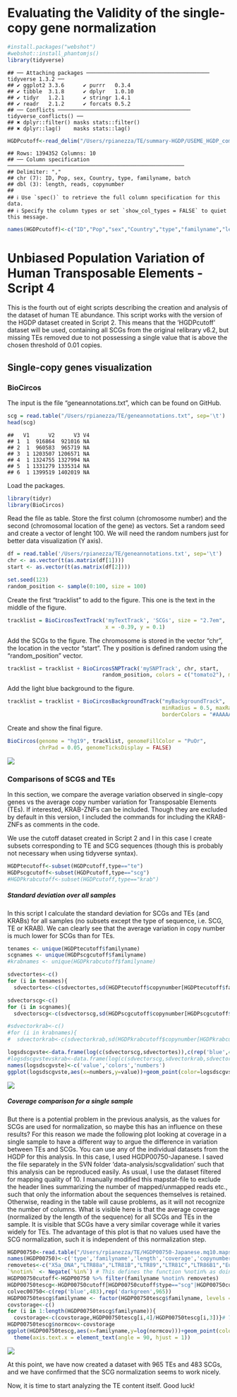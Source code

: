 Evaluating the Validity of the single-copy gene normalization
================

``` r
#install.packages("webshot")
#webshot::install_phantomjs()
library(tidyverse)
```

    ## ── Attaching packages ─────────────────────────────────────── tidyverse 1.3.2 ──
    ## ✔ ggplot2 3.3.6      ✔ purrr   0.3.4 
    ## ✔ tibble  3.1.8      ✔ dplyr   1.0.10
    ## ✔ tidyr   1.2.1      ✔ stringr 1.4.1 
    ## ✔ readr   2.1.2      ✔ forcats 0.5.2 
    ## ── Conflicts ────────────────────────────────────────── tidyverse_conflicts() ──
    ## ✖ dplyr::filter() masks stats::filter()
    ## ✖ dplyr::lag()    masks stats::lag()

``` r
HGDPcutoff<-read_delim("/Users/rpianezza/TE/summary-HGDP/USEME_HGDP_complete_reflib6.2_mq10_batchinfo_cutoff0.01.txt",comment="#")
```

    ## Rows: 1394352 Columns: 10
    ## ── Column specification ────────────────────────────────────────────────────────
    ## Delimiter: ","
    ## chr (7): ID, Pop, sex, Country, type, familyname, batch
    ## dbl (3): length, reads, copynumber
    ## 
    ## ℹ Use `spec()` to retrieve the full column specification for this data.
    ## ℹ Specify the column types or set `show_col_types = FALSE` to quiet this message.

``` r
names(HGDPcutoff)<-c("ID","Pop","sex","Country","type","familyname","length","reads","copynumber","batch")
```

# Unbiased Population Variation of Human Transposable Elements - Script 4

This is the fourth out of eight scripts describing the creation and
analysis of the dataset of human TE abundance. This script works with
the version of the HGDP dataset created in Script 2. This means that the
‘HGDPcutoff’ dataset will be used, containing all SCGs from the original
relibrary v6.2, but missing TEs removed due to not possessing a single
value that is above the chosen threshold of 0.01 copies.

## Single-copy genes visualization

### BioCircos

The input is the file “geneannotations.txt”, which can be found on
GitHub.

``` r
scg = read.table("/Users/rpianezza/TE/geneannotations.txt", sep='\t')
head(scg)
```

    ##   V1      V2      V3 V4
    ## 1  1  916864  921016 NA
    ## 2  1  960583  965719 NA
    ## 3  1 1203507 1206571 NA
    ## 4  1 1324755 1327994 NA
    ## 5  1 1331279 1335314 NA
    ## 6  1 1399519 1402019 NA

Load the packages.

``` r
library(tidyr)
library(BioCircos)
```

Read the file as table. Store the first column (chromosome number) and
the second (chromosomal location of the gene) as vectors. Set a random
seed and create a vector of lenght 100. We will need the random numbers
just for better data visualization (Y axis).

``` r
df = read.table('/Users/rpianezza/TE/geneannotations.txt', sep='\t')
chr <- as.vector(t(as.matrix(df[1])))
start <- as.vector(t(as.matrix(df[2])))

set.seed(123)
random_position <- sample(0:100, size = 100)
```

Create the first “tracklist” to add to the figure. This one is the text
in the middle of the figure.

``` r
tracklist = BioCircosTextTrack('myTextTrack', 'SCGs', size = "2.7em",  opacity = 0.5, 
                               x = -0.39, y = 0.1)
```

Add the SCGs to the figure. The chromosome is stored in the vector
“chr”, the location in the vector “start”. The y position is defined
random using the “random_position” vector.

``` r
tracklist = tracklist + BioCircosSNPTrack('mySNPTrack', chr, start, 
                              random_position, colors = c("tomato2"), minRadius = 0.55, maxRadius = 0.85)
```

Add the light blue background to the figure.

``` r
tracklist = tracklist + BioCircosBackgroundTrack("myBackgroundTrack", 
                                                 minRadius = 0.5, maxRadius = 0.9,
                                                 borderColors = "#AAAAAA", borderSize = 0.6, fillColors = "#B3E6FF")  
```

Create and show the final figure.

``` r
BioCircos(genome = "hg19", tracklist, genomeFillColor = "PuOr",
          chrPad = 0.05, genomeTicksDisplay = FALSE)
```

![](4_HumanTEs_Rmarkdown_scgvalidations_files/figure-gfm/unnamed-chunk-8-1.png)<!-- -->

### Comparisons of SCGS and TEs

In this section, we compare the average variation observed in
single-copy genes vs the average copy number variation for Transposable
Elements (TEs). If interested, KRAB-ZNFs can be included. Though they
are excluded by default in this version, I included the commands for
including the KRAB-ZNFs as comments in the code.

We use the cutoff dataset created in Script 2 and I in this case I
create subsets corresponding to TE and SCG sequences (though this is
probably not necessary when using tidyverse syntax).

``` r
HGDPtecutoff<-subset(HGDPcutoff,type=="te")
HGDPscgcutoff<-subset(HGDPcutoff,type=="scg")
#HGDPkrabcutoff<-subset(HGDPcutoff,type=="krab")
```

##### Standard deviation over all samples

In this script I calculate the standard deviation for SCGs and TEs (and
KRABs) for all samples (no subsets except the type of sequence,
i.e. SCG, TE or KRAB). We can clearly see that the average variation in
copy number is much lower for SCGs than for TEs.

``` r
tenames <- unique(HGDPtecutoff$familyname)
scgnames <- unique(HGDPscgcutoff$familyname)
#krabnames <- unique(HGDPkrabcutoff$familyname)

sdvectortes<-c()
for (i in tenames){
  sdvectortes<-c(sdvectortes,sd(HGDPtecutoff$copynumber[HGDPtecutoff$familyname==i]))}

sdvectorscg<-c()
for (i in scgnames){
  sdvectorscg<-c(sdvectorscg,sd(HGDPscgcutoff$copynumber[HGDPscgcutoff$familyname==i]))}

#sdvectorkrab<-c()
#for (i in krabnames){
#  sdvectorkrab<-c(sdvectorkrab,sd(HGDPkrabcutoff$copynumber[HGDPkrabcutoff$familyname==i]))}

logsdscgvste<-data.frame(log(c(sdvectorscg,sdvectortes)),c(rep('blue',483),rep('darkgreen',965)),c(1:1448))
#logsdscgvstevskrab<-data.frame(log(c(sdvectorscg,sdvectorkrab,sdvectortes)),c(rep('blue',483),rep('orange',212),rep('darkgreen',965)),c(1:1660))
names(logsdscgvste)<-c('value','colors','numbers')
ggplot(logsdscgvste,aes(x=numbers,y=value))+geom_point(color=logsdscgvste$colors)+theme_bw()
```

![](4_HumanTEs_Rmarkdown_scgvalidations_files/figure-gfm/unnamed-chunk-10-1.png)<!-- -->

##### Coverage comparison for a single sample

But there is a potential problem in the previous analysis, as the values
for SCGs are used for normalization, so maybe this has an influence on
these results? For this reason we made the following plot looking at
coverage in a single sample to have a different way to argue the
difference in variation between TEs and SCGs. You can use any of the
individual datasets from the HGDP for this analysis. In this case, I
used HGDP00750-Japanese. I saved the file separately in the SVN folder
‘data-analysis/scgvalidation’ such that this analysis can be reproduced
easily. As usual, I use the dataset filtered for mapping quality of 10.
I manually modified this mapstat-file to exclude the header lines
summarizing the number of mapped/unmapped reads etc., such that only the
information about the sequences themselves is retained. Otherwise,
reading in the table will cause problems, as it will not recognize the
number of columns. What is visible here is that the average coverage
(normalized by the length of the sequence) for all SCGs and TEs in the
sample. It is visible that SCGs have a very similar coverage while it
varies widely for TEs. The advantage of this plot is that no values used
have the SCG normalization, such it is independent of this normalization
step.

``` r
HGDP00750<-read.table("/Users/rpianezza/TE/HGDP00750-Japanese.mq10.mapstat_mod")
names(HGDP00750)<-c('type','familyname','length','coverage','copynumber')
removetes<-c("X5a_DNA","LTR88a","LTR81B","LTR89","LTR81C","LTR86B1","Eutr3","LTR88b","MER104A","BSRd","MamGypLTR2","X11_LINE","LTR91","CHARLIE8A","CR1_HS","LTR86C","UCON39","LTR88c","HERVR")
`%notin%` <- Negate(`%in%`) # This defines the function %notin% as doing the reverse of the function %in%
HGDP00750cutoff<-HGDP00750 %>% filter(familyname %notin% removetes)
HGDP00750tescg<-HGDP00750cutoff[HGDP00750cutoff$type=="scg"|HGDP00750cutoff$type=="te",] #I use this instead of subset here for simplicity, as I am not sure how to set the 'or' condition, i.e. '|', with subset.
colvec00750<-c(rep('blue',483),rep('darkgreen',965))
HGDP00750tescg$familyname <- factor(HGDP00750tescg$familyname, levels = HGDP00750tescg$familyname)
covstorage<-c()
for (i in 1:length(HGDP00750tescg$familyname)){
  covstorage<-c(covstorage,HGDP00750tescg[i,4]/HGDP00750tescg[i,3])}# This evalculates the 'coverage, i.w. column 4, normalized by the sequence length, i.e. column 3)
HGDP00750tescg$normcov<-covstorage
ggplot(HGDP00750tescg,aes(x=familyname,y=log(normcov)))+geom_point(color=colvec00750)+theme_bw()+
  theme(axis.text.x = element_text(angle = 90, hjust = 1))
```

![](4_HumanTEs_Rmarkdown_scgvalidations_files/figure-gfm/unnamed-chunk-11-1.png)<!-- -->

At this point, we have now created a dataset with 965 TEs and 483 SCGs,
and we have confirmed that the SCG normalization seems to work nicely.

Now, it is time to start analyzing the TE content itself. Good luck!
